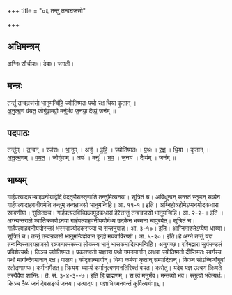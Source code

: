 +++
title = "०६ तन्तुं तन्वन्रजसो"

+++
## अधिमन्त्रम्
अग्निः सौचीकः। देवाः। जगती।

## मन्त्रः
तन्तुं॑ त॒न्वन्रज॑सो भा॒नुमन्वि॑हि॒ ज्योति॑ष्मतः प॒थो र॑क्ष धि॒या कृ॒तान् ।  
अ॒नु॒ल्ब॒णं व॑यत॒ जोगु॑वा॒मपो॒ मनु॑र्भव ज॒नया॒ दैव्यं॒ जन॑म् ॥

## पदपाठः
तन्तु॑म् । त॒न्वन् । रज॑सः । भा॒नुम् । अनु॑ । इ॒हि॒ । ज्योति॑ष्मतः । प॒थः । र॒क्ष॒ । धि॒या । कृ॒तान् ।  
अ॒नु॒ल्ब॒णम् । व॒य॒त॒ । जोगु॑वाम् । अपः॑ । मनुः॑ । भ॒व॒ । ज॒नय॑ । दैव्य॑म् । जन॑म् ॥

## भाष्यम्
गार्हपत्यादारभ्याहवनीयाद्वेदिं वेदतृणैरास्तृणाति तन्तुमित्यनया। सूत्रितं च। अविधून्वन् सन्ततं स्तृणन् सव्येन गार्हपत्यादाहवनीयमेति तन्तुम् तन्वन्रजसो भानुमन्विहि। आ. ११-१। इति। अग्निहोत्रहोमेऽप्यनयोदकधारा स्रावणीया। सुत्रितञ्च। गार्हपत्यदविच्छिन्नामुदकधारां हेरेत्तन्तुं तन्वन्रजसो भानुमन्विहि। आ. २-२-। इति । अग्न्यन्तराले श्वातिक्रमणेऽनया गार्हपत्याहवनीययोर्मध्य उदकेन भस्मना चापुरयेत्। सूत्रितं च। गार्हपत्याहवनीययोरन्तरं भस्मराज्योदकराज्या च सन्तनुयात्। आ. ३-१०। इति। आग्निमारुतेऽप्येषा धाय्या। सुत्रितं च। तन्तुं तन्वन्रजसो भानुमन्विह्येवान इन्द्रो मघवाविरप्शी। आ. ५-२०। इति॥हे अग्ने तन्तुं यज्ञं तन्वन्विस्तारयन्रजसो रञ्जनात्मकस्य लोकस्य भानुं भासकमादित्यमन्विहि। अनुगच्छ। रश्मिद्वारा सुर्यमण्डलं प्रविशेत्यर्थः। किञ्च ज्योतिष्मतः। प्रकाशवतो यज्ञस्य पथो गमनमार्गान् अथवा ज्योतिष्मतो दीप्तिमतः स्वर्गस्य पथो मार्गान्देवयानान् रक्ष। पालय। कीदृशान्मार्गान्। धिया कर्मणा कृतान् सम्पादितान्। किञ्च सोऽग्निर्जोगुवां स्तोतृणामपः। कर्मनामैतत्। क्रियया व्याप्यं कर्मानुल्बणमनतिरिक्तं वयत। करोतु। यदेव यज्ञ उल्बणं क्रियते तस्यैवैषा शान्तिः। तै. सं. ३-४-३--७। इति हि ब्राह्मणम् । स त्वं मनुर्भव। मन्तव्यो भव। स्तुत्यो भवेत्यर्थः। किञ्च दैव्यं जनं देवसङ्घं जनय। उत्पादय। यज्ञाभिगमनवन्तं कुर्वित्यर्थः॥६॥